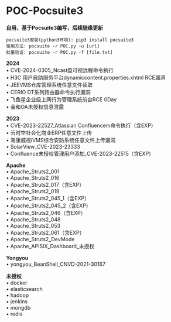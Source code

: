 # POC-Pocsuite3
**自用，基于Pocsuite3编写，后续随缘更新**  

``pocsuite3安装(python3环境): pip3 install pocsuite3``  
``使用方法: pocsuite -r POC.py -u [url]``  
``批量验证: pocsuite -r POC.py -f [file.txt]``  

**2024**  
• CVE-2024-0305_Ncast盈可视远程命令执行  
• H3C 用户自助服务平台dynamiccontent.properties.xhtml RCE漏洞  
• JEEVMS仓库管理系统任意文件读取  
• CERIO DT系列路由器命令执行漏洞  
• 飞鱼星企业级上网行为管理系统前台RCE 0Day  
• 金和OA未授权信息泄露  

**2023**  
• CVE-2023-22527_Atlassian Confluencem命令执行（含EXP）  
• 云时空社会化商业ERP任意文件上传  
• 海康威视iVMS综合安防系统任意文件上传漏洞  
• SolarView_CVE-2023-23333  
• Confluence未授权管理用户添加_CVE-2023-22515（含EXP）  

**Apache**  
• Apache_Struts2_001  
• Apache_Struts2_016  
• Apache_Struts2_017（含EXP）  
• Apache_Struts2_019  
• Apache_Struts2_045_1（含EXP）  
• Apache_Struts2_045_2（含EXP）  
• Apache_Struts2_046（含EXP）  
• Apache_Struts2_048  
• Apache_Struts2_053  
• Apache_Struts2_061（含EXP）  
• Apache_Struts2_DevMode  
• Apache_APISIX_Dashboard_未授权  

**Yongyou**  
• yongyou_BeanShell_CNVD-2021-30167  

**未授权**  
• docker  
• elasticsearch  
• hadoop  
• jenkins  
• mongdb  
• redis  
